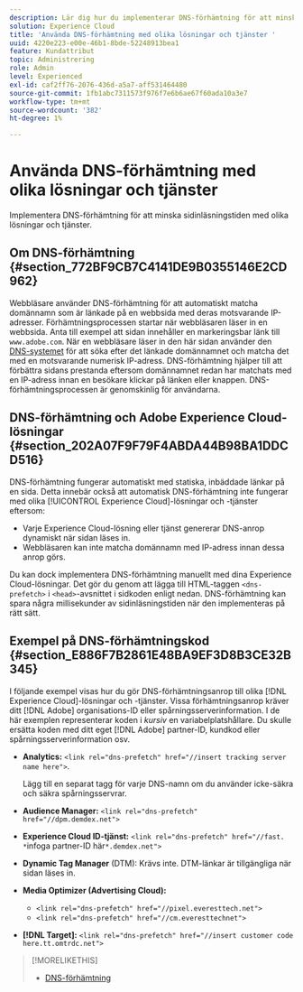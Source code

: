 ```yaml
---
description: Lär dig hur du implementerar DNS-förhämtning för att minska sidinläsningstiden med olika lösningar och tjänster i Experience Cloud.
solution: Experience Cloud
title: 'Använda DNS-förhämtning med olika lösningar och tjänster '
uuid: 4220e223-e00e-46b1-8bde-52248913bea1
feature: Kundattribut
topic: Administrering
role: Admin
level: Experienced
exl-id: caf2ff76-2076-436d-a5a7-aff531464480
source-git-commit: 1fb1abc7311573f976f7e6b6ae67f60ada10a3e7
workflow-type: tm+mt
source-wordcount: '382'
ht-degree: 1%

---
```


# Använda DNS-förhämtning med olika lösningar och tjänster

Implementera DNS-förhämtning för att minska sidinläsningstiden med olika lösningar och tjänster.

## Om DNS-förhämtning {#section_772BF9CB7C4141DE9B0355146E2CD962}

Webbläsare använder DNS-förhämtning för att automatiskt matcha domännamn som är länkade på en webbsida med deras motsvarande IP-adresser. Förhämtningsprocessen startar när webbläsaren läser in en webbsida. Anta till exempel att sidan innehåller en markeringsbar länk till `www.adobe.com`. När en webbläsare läser in den här sidan använder den [DNS-systemet](https://www.networksolutions.com/support/what-is-a-domain-name-server-dns-and-how-does-it-work/) för att söka efter det länkade domännamnet och matcha det med en motsvarande numerisk IP-adress. DNS-förhämtning hjälper till att förbättra sidans prestanda eftersom domännamnet redan har matchats med en IP-adress innan en besökare klickar på länken eller knappen. DNS-förhämtningsprocessen är genomskinlig för användarna.

## DNS-förhämtning och Adobe Experience Cloud-lösningar {#section_202A07F9F79F4ABDA44B98BA1DDCD516}

DNS-förhämtning fungerar automatiskt med statiska, inbäddade länkar på en sida. Detta innebär också att automatisk DNS-förhämtning inte fungerar med olika [!UICONTROL Experience Cloud]-lösningar och -tjänster eftersom:

* Varje Experience Cloud-lösning eller tjänst genererar DNS-anrop dynamiskt när sidan läses in.
* Webbläsaren kan inte matcha domännamn med IP-adress innan dessa anrop görs.

Du kan dock implementera DNS-förhämtning manuellt med dina Experience Cloud-lösningar. Det gör du genom att lägga till HTML-taggen `<dns-prefetch>` i `<head>`-avsnittet i sidkoden enligt nedan. DNS-förhämtning kan spara några millisekunder av sidinläsningstiden när den implementeras på rätt sätt.

## Exempel på DNS-förhämtningskod {#section_E886F7B2861E48BA9EF3D8B3CE32B345}

I följande exempel visas hur du gör DNS-förhämtningsanrop till olika [!DNL Experience Cloud]-lösningar och -tjänster. Vissa förhämtningsanrop kräver ditt [!DNL Adobe] organisations-ID eller spårningsserverinformation. I de här exemplen representerar koden i *kursiv* en variabelplatshållare. Du skulle ersätta koden med ditt eget [!DNL Adobe] partner-ID, kundkod eller spårningsserverinformation osv.

* **Analytics:** `<link rel="dns-prefetch" href="//insert tracking server name here">`.

   Lägg till en separat tagg för varje DNS-namn om du använder icke-säkra och säkra spårningsservrar.

* **Audience Manager:** `<link rel="dns-prefetch" href="//dpm.demdex.net">`

* **Experience Cloud ID-tjänst:** `<link rel="dns-prefetch" href="//fast. *`infoga partner-ID här`*.demdex.net">`

* **Dynamic Tag Manager**  (DTM): Krävs inte. DTM-länkar är tillgängliga när sidan läses in.

* **Media Optimizer (Advertising Cloud):**

   * `<link rel="dns-prefetch" href="//pixel.everesttech.net">`
   * `<link rel="dns-prefetch" href="//cm.everesttechnet">`


* **[!DNL Target]:** `<link rel="dns-prefetch" href="//insert customer code here.tt.omtrdc.net">`

>[!MORELIKETHIS]
>
>* [DNS-förhämtning](https://www.chromium.org/developers/design-documents/dns-prefetching)

